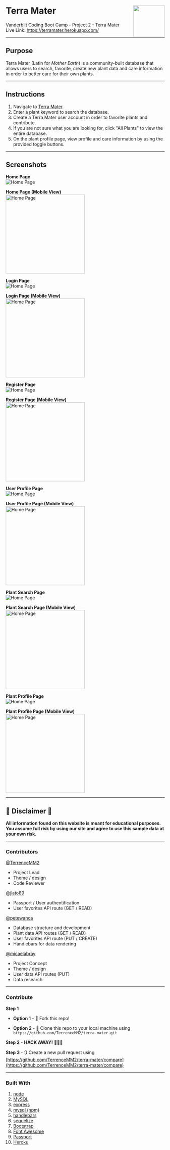 # Terra Mater  <img align="right" width="100" height="100" src="../media/icon.png">
Vanderbilt Coding Boot Camp - Project 2 - Terra Mater  
Live Link: https://terramater.herokuapp.com/  

- - - 

## Purpose  
Terra Mater (Latin for _Mother Earth_) is a community-built database that allows users to search, favorite, create new plant data and care information in order to better care for their own plants.

- - -

## Instructions  

1. Navigate to [Terra Mater](https://terramater.herokuapp.com/).  
2. Enter a plant keyword to search the database.  
3. Create a Terra Mater user account in order to favorite plants and contribute.  
4. If you are not sure what you are looking for, click "All Plants" to view the entire database.  
5. On the plant profile page, view profile and care information by using the provided toggle buttons.  

- - - 

## Screenshots  

**Home Page**   
<img src="../media/home.png" alt="Home Page">  

**Home Page (Mobile View)**   
<img src="../media/home_mobile.png" alt="Home Page" width=250>  

**Login Page**  
<img src="../media/login.png" alt="Home Page">  

**Login Page (Mobile View)**  
<img src="../media/login_mobile.png" alt="Home Page" width=250>  

**Register Page**  
<img src="../media/register.png" alt="Home Page">  

**Register Page (Mobile View)**  
<img src="../media/register_mobile.png" alt="Home Page" width=250>  
 
**User Profile Page**  
<img src="../media/user_profile.png" alt="Home Page">  

**User Profile Page (Mobile View)**  
<img src="../media/user_profile_mobile.png" alt="Home Page" width=250>  

**Plant Search Page**  
<img src="../media/plant_search.png" alt="Home Page">  

**Plant Search Page (Mobile View)**  
<img src="../media/plant_search_mobile.png" alt="Home Page" width=250>  

**Plant Profile Page**  
<img src="../media/plant_profile.png" alt="Home Page">  

**Plant Profile Page (Mobile View)**  
<img src="../media/plant_profile_mobile.png" alt="Home Page" width=250>  

- - -

## 🚨 Disclaimer 🚨  
**All information found on this website is meant for educational purposes. You assume full risk by using our site and agree to use this sample data at your own risk.**


- - - 

### Contributors
[@TerrenceMM2](https://github.com/TerrenceMM2)
- Project Lead
- Theme / design
- Code Reviewer

[@jlato89](https://github.com/jlato89)
- Passport / User authentification
- User favorites API route (GET / READ)

[@petewanca](https://github.com/petewanca)
- Database structure and development
- Plant data API routes (GET / READ)
- User favorites API route (PUT / CREATE)
- Handlebars for data rendering

[@micaelabray](https://github.com/micaelabray)
- Project Concept
- Theme / design
- User data API routes (PUT)
- Data research

- - - 

### Contribute  

**Step 1**

- **Option 1** - 🍴 Fork this repo!

- **Option 2** - 👯 Clone this repo to your local machine using `https://github.com/TerrenceMM2/terra-mater.git`

**Step 2** - **HACK AWAY!** 🔨🔨🔨

**Step 3** - 🔃 Create a new pull request using [https://github.com/TerrenceMM2/terra-mater/compare](https://github.com/TerrenceMM2/terra-mater/compare)

- - - 

### Built With  
1. [node](https://nodejs.org/en/)
2. [MySQL](https://www.mysql.com/)
3. [express](https://www.npmjs.com/package/express)
4. [mysql (npm)](https://www.npmjs.com/package/mysql)
5. [handlebars](https://www.npmjs.com/package/express-handlebars)
6. [sequelize](https://www.npmjs.com/package/sequelize)
7. [Bootstrap](https://getbootstrap.com/)
8. [Font Awesome](https://fontawesome.com/start)
9. [Passport](https://www.npmjs.com/package/passport)
10. [Heroku](https://www.heroku.com/)